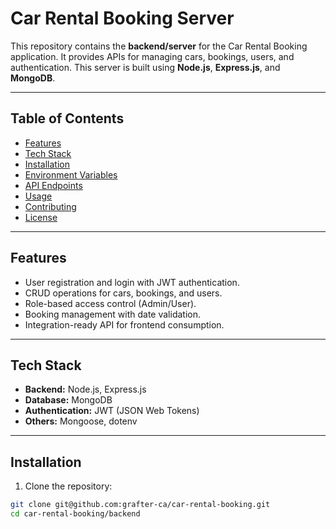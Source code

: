 # Car Rental Booking Server

This repository contains the **backend/server** for the Car Rental Booking application. It provides APIs for managing cars, bookings, users, and authentication. This server is built using **Node.js**, **Express.js**, and **MongoDB**.

---

## Table of Contents
- [Features](#features)
- [Tech Stack](#tech-stack)
- [Installation](#installation)
- [Environment Variables](#environment-variables)
- [API Endpoints](#api-endpoints)
- [Usage](#usage)
- [Contributing](#contributing)
- [License](#license)

---

## Features
- User registration and login with JWT authentication.
- CRUD operations for cars, bookings, and users.
- Role-based access control (Admin/User).
- Booking management with date validation.
- Integration-ready API for frontend consumption.

---

## Tech Stack
- **Backend:** Node.js, Express.js
- **Database:** MongoDB
- **Authentication:** JWT (JSON Web Tokens)
- **Others:** Mongoose, dotenv

---

## Installation

1. Clone the repository:
```bash
git clone git@github.com:grafter-ca/car-rental-booking.git
cd car-rental-booking/backend
